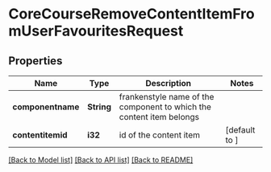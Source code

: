 # CoreCourseRemoveContentItemFromUserFavouritesRequest

## Properties

Name | Type | Description | Notes
------------ | ------------- | ------------- | -------------
**componentname** | **String** | frankenstyle name of the component to which the content item belongs | 
**contentitemid** | **i32** | id of the content item | [default to ]

[[Back to Model list]](../README.md#documentation-for-models) [[Back to API list]](../README.md#documentation-for-api-endpoints) [[Back to README]](../README.md)


